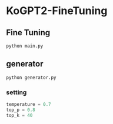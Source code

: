 # KoGPT2-FineTuning

## Fine Tuning
```
python main.py
```

## generator
```
python generator.py
```

### setting
``` python
temperature = 0.7
top_p = 0.8
top_k = 40
```